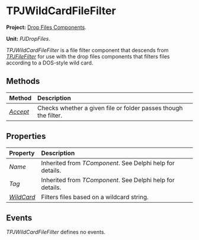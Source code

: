 # TPJWildCardFileFilter

**Project:** [Drop Files Components](../API.md).

**Unit:** _PJDropFiles_.

_TPJWildCardFileFilter_ is a file filter component that descends from _[TPJFileFilter](./TPJFileFilter.md)_ for use with the drop files components that filters files according to a DOS-style wild card.

## Methods

| Method | Description |
|:-------|:------------|
| _[Accept](./TPJWildCardFileFilter-Accept.md)_ | Checks whether a given file or folder passes though the filter. |

## Properties

| Property | Description |
|:---------|:------------|
| _Name_ | Inherited from _TComponent_. See Delphi help for details. |
| _Tag_ | Inherited from _TComponent_. See Delphi help for details. |
| _[WildCard](./TPJWildCardFileFilter-WildCard.md)_ | Filters files based on a wildcard string. |

## Events

_TPJWildCardFileFilter_ defines no events.
